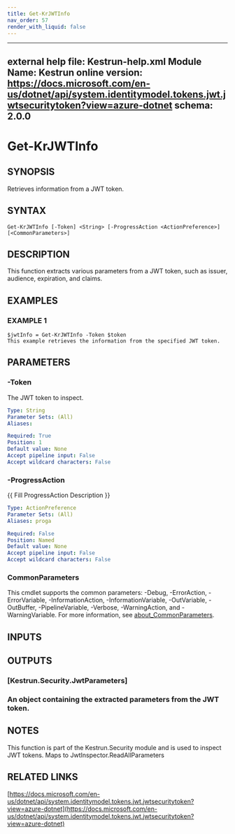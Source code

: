 ```yaml
---
title: Get-KrJWTInfo
nav_order: 57
render_with_liquid: false
---
```

---
external help file: Kestrun-help.xml
Module Name: Kestrun
online version: https://docs.microsoft.com/en-us/dotnet/api/system.identitymodel.tokens.jwt.jwtsecuritytoken?view=azure-dotnet
schema: 2.0.0
---

# Get-KrJWTInfo

## SYNOPSIS
Retrieves information from a JWT token.

## SYNTAX

```
Get-KrJWTInfo [-Token] <String> [-ProgressAction <ActionPreference>] [<CommonParameters>]
```

## DESCRIPTION
This function extracts various parameters from a JWT token, such as issuer, audience, expiration, and claims.

## EXAMPLES

### EXAMPLE 1
```
$jwtInfo = Get-KrJWTInfo -Token $token
This example retrieves the information from the specified JWT token.
```

## PARAMETERS

### -Token
The JWT token to inspect.

```yaml
Type: String
Parameter Sets: (All)
Aliases:

Required: True
Position: 1
Default value: None
Accept pipeline input: False
Accept wildcard characters: False
```

### -ProgressAction
{{ Fill ProgressAction Description }}

```yaml
Type: ActionPreference
Parameter Sets: (All)
Aliases: proga

Required: False
Position: Named
Default value: None
Accept pipeline input: False
Accept wildcard characters: False
```

### CommonParameters
This cmdlet supports the common parameters: -Debug, -ErrorAction, -ErrorVariable, -InformationAction, -InformationVariable, -OutVariable, -OutBuffer, -PipelineVariable, -Verbose, -WarningAction, and -WarningVariable. For more information, see [about_CommonParameters](http://go.microsoft.com/fwlink/?LinkID=113216).

## INPUTS

## OUTPUTS

### [Kestrun.Security.JwtParameters]
### An object containing the extracted parameters from the JWT token.
## NOTES
This function is part of the Kestrun.Security module and is used to inspect JWT tokens.
Maps to JwtInspector.ReadAllParameters

## RELATED LINKS

[https://docs.microsoft.com/en-us/dotnet/api/system.identitymodel.tokens.jwt.jwtsecuritytoken?view=azure-dotnet](https://docs.microsoft.com/en-us/dotnet/api/system.identitymodel.tokens.jwt.jwtsecuritytoken?view=azure-dotnet)


